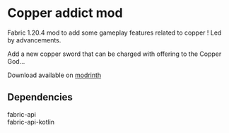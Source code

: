 # Copper addict mod

Fabric 1.20.4 mod to add some gameplay features related to copper ! Led by advancements.

Add a new copper sword that can be charged with offering to the Copper God...

Download available on [modrinth](https://modrinth.com/mod/copper-addict)

## Dependencies

fabric-api  
fabric-api-kotlin
